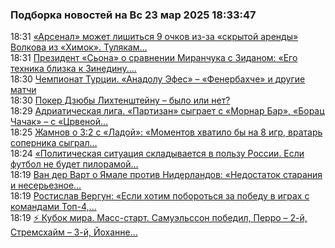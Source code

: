 <h3>Подборка новостей на Вс 23 мар 2025 18:33:47</h3><!--2025-03-23 18:31:00-->
<div class="rssn table">
  <span class="smaller gray hspace">18:31</span> <a class="nodecor" href="https://www.sports.ru/football/1116680362-arsenal-mozhet-lishitsya-9-ochkov-iz-za-skrytoj-arendy-volkova-iz-ximo.html?">«Арсенал» может лишиться 9 очков из-за «скрытой аренды» Волкова из «Химок». Тулякам...</a>
</div>
<div class="rssn table">
  <span class="smaller gray hspace">18:31</span> <a class="nodecor" href="https://www.sports.ru/football/1116680425-prezident-sona-o-sravnenii-miranchuka-s-zidanom-ego-texnika-blizka-k-z.html?">Президент «Сьона» о сравнении Миранчука с Зиданом: «Его техника близка к Зинедину....</a>
</div>
<div class="rssn table">
  <span class="smaller gray hspace">18:30</span> <a class="nodecor" href="https://www.sports.ru/basketball/1116680053-chempionat-turczii-anadolu-efes-fenerbaxche-i-drugie-matchi.html?">Чемпионат Турции. «Анадолу Эфес» – «Фенербахче» и другие матчи</a>
</div>
<div class="rssn table">
  <span class="smaller gray hspace">18:30</span> <a class="nodecor" href="https://www.sports.ru/football/1116670928-test-zabival-li-dzyuba-ispanii-a-brazilii.html?">Покер Дзюбы Лихтенштейну – было или нет?</a>
</div>
<div class="rssn table">
  <span class="smaller gray hspace">18:29</span> <a class="nodecor" href="https://www.sports.ru/basketball/1116680080-adriaticheskaya-liga-partizan-sygraet-s-mornar-bar-boracz-chachak-s-cz.html?">Адриатическая лига. «Партизан» сыграет с «Морнар Бар», «Борац Чачак» – с «Црвеной...</a>
</div>
<div class="rssn table">
  <span class="smaller gray hspace">18:25</span> <a class="nodecor" href="https://www.sports.ru/hockey/1116680415-zhamnov-o-32-s-ladoj-momentov-xvatilo-by-na-8-igr-vratar-sopernika-syg.html?">Жамнов о 3:2 с «Ладой»: «Моментов хватило бы на 8 игр, вратарь соперника сыграл...</a>
</div>
<div class="rssn table">
  <span class="smaller gray hspace">18:24</span> <a class="nodecor" href="https://www.sports.ru/biathlon/1116680424-politicheskaya-situacziya-skladyvaetsya-v-polzu-rossii-esli-futbol-ne-.html?">«Политическая ситуация складывается в пользу России. Если футбол не будет пилорамой...</a>
</div>
<div class="rssn table">
  <span class="smaller gray hspace">18:19</span> <a class="nodecor" href="https://www.sports.ru/football/1116680404-van-der-vart-o-yamale-protiv-niderlandov-nedostatok-staraniya-i-nesere.html?">Ван дер Варт о Ямале против Нидерландов: «Недостаток старания и несерьезное...</a>
</div>
<div class="rssn table">
  <span class="smaller gray hspace">18:19</span> <a class="nodecor" href="https://www.sports.ru/basketball/1116680423-rostislav-vergun-esli-xotim-poborotsya-za-pobedu-v-igrax-s-komandami-t.html?"> Ростислав Вергун: «Если хотим побороться за победу в играх с командами Топ-4,...</a>
</div>
<div class="rssn table">
  <span class="smaller gray hspace">18:19</span> <a class="nodecor" href="https://www.sports.ru/biathlon/1116679616-kubok-mira-mass-start-joxannes-i-tarej-bo-lagrejd-perro-fijon-maje-dzh.html?">⚡ Кубок мира. Масс-старт. Самуэльссон победил, Перро – 2-й, Стремсхайм – 3-й, Йоханне...</a>
</div>